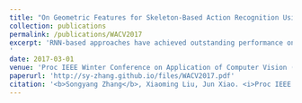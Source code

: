 ```yaml
---
title: "On Geometric Features for Skeleton-Based Action Recognition Using Multilayer LSTM Networks"
collection: publications
permalink: /publications/WACV2017
excerpt: 'RNN-based approaches have achieved outstanding performance on action recognition with skeleton inputs. Currently these methods limit their inputs to coordinates of joints and improve the accuracy mainly by extending RNN models to spatial domains in various ways. While such models explore relations between different parts directly from joint coordinates, we provide a simple universal spatial modeling method perpendicular to the RNN model en- hancement. Specifically, we select a set of simple geometric features, motivated by the evolution of previous work. With experiments on a 3-layer LSTM framework, we observe that the geometric relational features based on distances between joints and selected lines outperform other features and achieve state-of-art results on four datasets. Further, we show the sparsity of input gate weights in the first LSTM layer trained by geometric features and demonstrate that utilizing joint-line distances as input require less data for training.
'
date: 2017-03-01
venue: 'Proc IEEE Winter Conference on Application of Computer Vision (WACV)'
paperurl: 'http://sy-zhang.github.io/files/WACV2017.pdf'
citation: '<b>Songyang Zhang</b>, Xiaoming Liu, Jun Xiao. <i>Proc IEEE Winter Conference on Application of Computer Vision (WACV)</i>, March 2017.'
---
```


<!-- [Download paper here](http://academicpages.github.io/files/paper1.pdf) -->

<!-- Recommended citation: Your Name, You. (2009). "Paper Title Number 1." <i>Journal 1</i>. 1(1). -->
